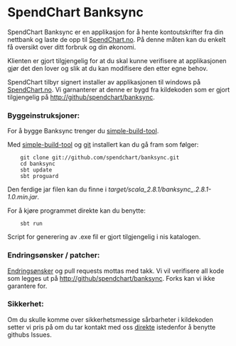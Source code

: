 SpendChart Banksync
===================
SpendChart Banksync er en applikasjon for å hente kontoutskrifter fra din 
nettbank og laste de opp til [SpendChart.no](https://www.spendchart.no). På denne måten kan du enkelt få oversikt
over ditt forbruk og din økonomi. 

Klienten er gjort tilgjengelig for at du skal kunne verifisere at applikasjonen
gjør det den lover og slik at du kan modifisere den etter egne behov.

SpendChart tilbyr signert installer av applikasjonen til windows på [SpendChart.no](https://www.spendchart.no). Vi garnanterer
at denne er bygd fra kildekoden som er gjort tilgjengelig på [http://github/spendchart/banksync](http://github/spendchart/banksync). 

### Byggeinstruksjoner: ###
For å bygge Banksync trenger du [simple-build-tool](http://code.google.com/p/simple-build-tool/). 

Med [simple-build-tool](http://code.google.com/p/simple-build-tool/) og [git](http://git-scm.com) installert kan du gå fram som følger:
   
		git clone git://github.com/spendchart/banksync.git
		cd banksync
		sbt update
		sbt proguard

Den ferdige jar filen kan du finne i *target/scala_2.8.1/banksync_.2.8.1-1.0.min.jar*.

For å kjøre programmet direkte kan du benytte:

		sbt run

Script for generering av .exe fil er gjort tilgjengelig i nis katalogen.

### Endringsønsker / patcher: ###
[Endringsønsker](https://github.com/spendchart/banksync/issues) og pull requests mottas med takk. Vi vil verifisere all 
kode som legges ut på [http://github/spendchart/banksync](http://github/spendchart/banksync). 
Forks kan vi ikke garantere for.

### Sikkerhet: ###
Om du skulle komme over sikkerhetsmessige sårbarheter i kildekoden setter vi pris
på om du tar kontakt med oss [direkte](http://spendchart.no/about_us) istedenfor å benytte githubs Issues.

